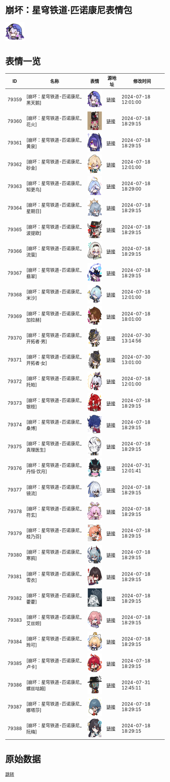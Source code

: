 # 崩坏：星穹铁道·匹诺康尼表情包

<img src="./cover.png" height="60" alt="cover" />

# 表情一览

|ID|名称|表情|源地址|修改时间|
|----|----|----|----|----|
|79359|[崩坏：星穹铁道-匹诺康尼_黑天鹅]|<img src="./pic/079359_%5B崩坏：星穹铁道-匹诺康尼_黑天鹅%5D.png" height="60" alt="黑天鹅"/>|[链接](https://i0.hdslb.com/bfs/emote/5bf06f07b4221736e9c29f8ed41487eb20aff449.png)|2024-07-18 12:01:00|
|79360|[崩坏：星穹铁道-匹诺康尼_花火]|<img src="./pic/079360_%5B崩坏：星穹铁道-匹诺康尼_花火%5D.png" height="60" alt="花火"/>|[链接](https://i0.hdslb.com/bfs/emote/536a89983add29caa27fe62017b9e9b7245b6290.png)|2024-07-18 18:29:15|
|79361|[崩坏：星穹铁道-匹诺康尼_黄泉]|<img src="./pic/079361_%5B崩坏：星穹铁道-匹诺康尼_黄泉%5D.png" height="60" alt="黄泉"/>|[链接](https://i0.hdslb.com/bfs/emote/67a853f5d9c89a928732d1865ac9cdbb4808b551.png)|2024-07-18 18:29:15|
|79362|[崩坏：星穹铁道-匹诺康尼_砂金]|<img src="./pic/079362_%5B崩坏：星穹铁道-匹诺康尼_砂金%5D.png" height="60" alt="砂金"/>|[链接](https://i0.hdslb.com/bfs/emote/22e4f4aec900ba2ae103c9cb3ed6a198c5c0e7ec.png)|2024-07-18 12:01:00|
|79363|[崩坏：星穹铁道-匹诺康尼_知更鸟]|<img src="./pic/079363_%5B崩坏：星穹铁道-匹诺康尼_知更鸟%5D.png" height="60" alt="知更鸟"/>|[链接](https://i0.hdslb.com/bfs/emote/191d9c19bc99d1308b7d2bcac79b5ce83fd4decd.png)|2024-07-18 18:29:00|
|79364|[崩坏：星穹铁道-匹诺康尼_星期日]|<img src="./pic/079364_%5B崩坏：星穹铁道-匹诺康尼_星期日%5D.png" height="60" alt="星期日"/>|[链接](https://i0.hdslb.com/bfs/emote/1e20eadf0a198f61b0bcc0f5f3c63e3cc2970105.png)|2024-07-18 18:29:15|
|79365|[崩坏：星穹铁道-匹诺康尼_波提欧]|<img src="./pic/079365_%5B崩坏：星穹铁道-匹诺康尼_波提欧%5D.png" height="60" alt="波提欧"/>|[链接](https://i0.hdslb.com/bfs/emote/f1b5ef95eb5ec79ba5b341011e8c4dd1854d3bd2.png)|2024-07-18 18:29:15|
|79366|[崩坏：星穹铁道-匹诺康尼_流萤]|<img src="./pic/079366_%5B崩坏：星穹铁道-匹诺康尼_流萤%5D.png" height="60" alt="流萤"/>|[链接](https://i0.hdslb.com/bfs/emote/eb5b16f9238a4ee8bf754638654b92e1aced3edd.png)|2024-07-18 18:29:15|
|79367|[崩坏：星穹铁道-匹诺康尼_翡翠]|<img src="./pic/079367_%5B崩坏：星穹铁道-匹诺康尼_翡翠%5D.png" height="60" alt="翡翠"/>|[链接](https://i0.hdslb.com/bfs/emote/b3516091a36372bbd415cd5aab411b592fa6cf21.png)|2024-07-18 18:29:15|
|79368|[崩坏：星穹铁道-匹诺康尼_米沙]|<img src="./pic/079368_%5B崩坏：星穹铁道-匹诺康尼_米沙%5D.png" height="60" alt="米沙"/>|[链接](https://i0.hdslb.com/bfs/emote/0f5baebff1f2ede441349b4fce6d822d80516cbd.png)|2024-07-18 12:01:00|
|79369|[崩坏：星穹铁道-匹诺康尼_加拉赫]|<img src="./pic/079369_%5B崩坏：星穹铁道-匹诺康尼_加拉赫%5D.png" height="60" alt="加拉赫"/>|[链接](https://i0.hdslb.com/bfs/emote/46f4157f062a29f182ded62e8fb0d02af2b38238.png)|2024-07-18 18:01:00|
|79370|[崩坏：星穹铁道-匹诺康尼_开拓者·男]|<img src="./pic/079370_%5B崩坏：星穹铁道-匹诺康尼_开拓者·男%5D.png" height="60" alt="开拓者·男"/>|[链接](https://i0.hdslb.com/bfs/emote/a045d41ffd19e85e175f741ff6762a69d5f9e2fa.png)|2024-07-30 13:14:56|
|79371|[崩坏：星穹铁道-匹诺康尼_开拓者·女]|<img src="./pic/079371_%5B崩坏：星穹铁道-匹诺康尼_开拓者·女%5D.png" height="60" alt="开拓者·女"/>|[链接](https://i0.hdslb.com/bfs/emote/44ad8fd37720e718de6c98b0415e3bbf75614f03.png)|2024-07-30 13:01:00|
|79372|[崩坏：星穹铁道-匹诺康尼_托帕]|<img src="./pic/079372_%5B崩坏：星穹铁道-匹诺康尼_托帕%5D.png" height="60" alt="托帕"/>|[链接](https://i0.hdslb.com/bfs/emote/19a28b357ac45a3dc98442550a867fc5f4dc677d.png)|2024-07-18 12:01:00|
|79373|[崩坏：星穹铁道-匹诺康尼_银枝]|<img src="./pic/079373_%5B崩坏：星穹铁道-匹诺康尼_银枝%5D.png" height="60" alt="银枝"/>|[链接](https://i0.hdslb.com/bfs/emote/72531c66825ca290ff77ddb55cb64fc6231406d5.png)|2024-07-18 18:29:15|
|79374|[崩坏：星穹铁道-匹诺康尼_桑博]|<img src="./pic/079374_%5B崩坏：星穹铁道-匹诺康尼_桑博%5D.png" height="60" alt="桑博"/>|[链接](https://i0.hdslb.com/bfs/emote/e97ca9a823c82884dc3a4325d249cff6bf6be83e.png)|2024-07-18 18:29:15|
|79375|[崩坏：星穹铁道-匹诺康尼_真理医生]|<img src="./pic/079375_%5B崩坏：星穹铁道-匹诺康尼_真理医生%5D.png" height="60" alt="真理医生"/>|[链接](https://i0.hdslb.com/bfs/emote/23916273dc68462e78fa6d176de0d51cc4dd02df.png)|2024-07-18 18:29:15|
|79376|[崩坏：星穹铁道-匹诺康尼_丹恒·饮月]|<img src="./pic/079376_%5B崩坏：星穹铁道-匹诺康尼_丹恒·饮月%5D.png" height="60" alt="丹恒·饮月"/>|[链接](https://i0.hdslb.com/bfs/emote/476c11f1673dabf3a3a917344ee35806397ebc53.png)|2024-07-31 12:01:41|
|79377|[崩坏：星穹铁道-匹诺康尼_镜流]|<img src="./pic/079377_%5B崩坏：星穹铁道-匹诺康尼_镜流%5D.png" height="60" alt="镜流"/>|[链接](https://i0.hdslb.com/bfs/emote/05fc09f44fea51511be1a2b6a6eaa914c4e6ccba.png)|2024-07-18 18:29:15|
|79378|[崩坏：星穹铁道-匹诺康尼_符玄]|<img src="./pic/079378_%5B崩坏：星穹铁道-匹诺康尼_符玄%5D.png" height="60" alt="符玄"/>|[链接](https://i0.hdslb.com/bfs/emote/91f144c1f6a8dfa13b4f7a9b8baef4a0ae3f14c7.png)|2024-07-18 18:29:15|
|79379|[崩坏：星穹铁道-匹诺康尼_桂乃芬]|<img src="./pic/079379_%5B崩坏：星穹铁道-匹诺康尼_桂乃芬%5D.png" height="60" alt="桂乃芬"/>|[链接](https://i0.hdslb.com/bfs/emote/6f9c63dead1220411b40fa1483f68140bd43f7f3.png)|2024-07-18 18:29:15|
|79380|[崩坏：星穹铁道-匹诺康尼_寒鸦]|<img src="./pic/079380_%5B崩坏：星穹铁道-匹诺康尼_寒鸦%5D.png" height="60" alt="寒鸦"/>|[链接](https://i0.hdslb.com/bfs/emote/bcdc7d22db62b19d735b746bf2e5b69c3a715f8e.png)|2024-07-18 18:29:15|
|79381|[崩坏：星穹铁道-匹诺康尼_雪衣]|<img src="./pic/079381_%5B崩坏：星穹铁道-匹诺康尼_雪衣%5D.png" height="60" alt="雪衣"/>|[链接](https://i0.hdslb.com/bfs/emote/0e4147196acdb898445fbcc72b6ecf15951ddc62.png)|2024-07-18 18:29:15|
|79382|[崩坏：星穹铁道-匹诺康尼_藿藿]|<img src="./pic/079382_%5B崩坏：星穹铁道-匹诺康尼_藿藿%5D.png" height="60" alt="藿藿"/>|[链接](https://i0.hdslb.com/bfs/emote/495e6e3930a6fa18695cab3a63c9e85fb40e2bfc.png)|2024-07-18 18:29:15|
|79383|[崩坏：星穹铁道-匹诺康尼_艾丝妲]|<img src="./pic/079383_%5B崩坏：星穹铁道-匹诺康尼_艾丝妲%5D.png" height="60" alt="艾丝妲"/>|[链接](https://i0.hdslb.com/bfs/emote/f46baed85129adfdfc30728c57bf342fd2bbbe40.png)|2024-07-18 18:29:15|
|79384|[崩坏：星穹铁道-匹诺康尼_玲可]|<img src="./pic/079384_%5B崩坏：星穹铁道-匹诺康尼_玲可%5D.png" height="60" alt="玲可"/>|[链接](https://i0.hdslb.com/bfs/emote/206809c49914088db53df887e275762ce3806af2.png)|2024-07-18 18:29:15|
|79385|[崩坏：星穹铁道-匹诺康尼_卢卡]|<img src="./pic/079385_%5B崩坏：星穹铁道-匹诺康尼_卢卡%5D.png" height="60" alt="卢卡"/>|[链接](https://i0.hdslb.com/bfs/emote/effe1bff9f424c6cb079fb9c96da63348175fedf.png)|2024-07-18 18:29:15|
|79386|[崩坏：星穹铁道-匹诺康尼_螺丝咕姆]|<img src="./pic/079386_%5B崩坏：星穹铁道-匹诺康尼_螺丝咕姆%5D.png" height="60" alt="螺丝咕姆"/>|[链接](https://i0.hdslb.com/bfs/emote/2b62642cf95bf20509a5e07296bb72a35b849124.png)|2024-07-31 12:45:11|
|79387|[崩坏：星穹铁道-匹诺康尼_娜塔莎]|<img src="./pic/079387_%5B崩坏：星穹铁道-匹诺康尼_娜塔莎%5D.png" height="60" alt="娜塔莎"/>|[链接](https://i0.hdslb.com/bfs/emote/1cf88b489d34cac5bd183df3a9e971d3de83cc6c.png)|2024-07-18 18:29:15|
|79388|[崩坏：星穹铁道-匹诺康尼_阮梅]|<img src="./pic/079388_%5B崩坏：星穹铁道-匹诺康尼_阮梅%5D.png" height="60" alt="阮梅"/>|[链接](https://i0.hdslb.com/bfs/emote/9cb06ac618acfcfe2f44b8916f56a8a1ff2b06a0.png)|2024-07-18 18:29:15|

# 原始数据

[跳转](./raw.json)

